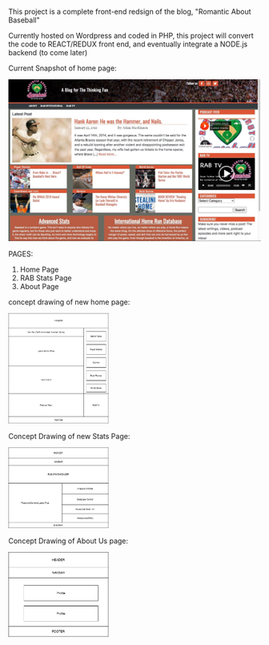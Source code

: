 This project is a complete front-end redsign of the blog, "Romantic About Baseball"

Currently hosted on Wordpress and coded in PHP, this project will convert the code to REACT/REDUX front end, and eventually integrate a NODE.js backend (to come later)

Current Snapshot of home page:

<img src="public/images/oldhomepage.jpg" alt="">

PAGES:
1. Home Page
2. RAB Stats Page
3. About Page

concept drawing of new home page:

<img src="public/images/newhomepage.png" alt="" width="200px" height="auto">

Concept Drawing of new Stats Page:

<img src="public/images/newstatspage.png" alt="" width="200px" height="auto">

Concept Drawing of About Us page:

<img src="src/assets/images/aboutuspage.png" alt="" width="200px" height="auto">

